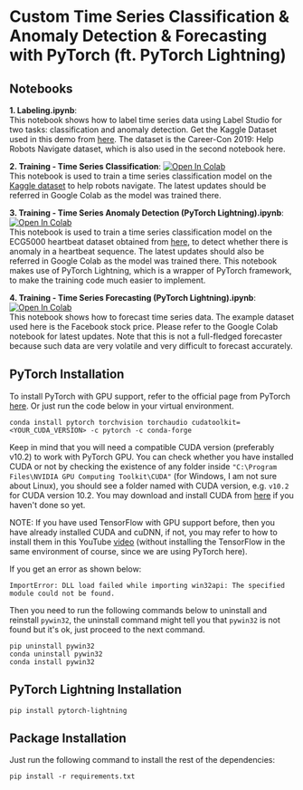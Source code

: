# Custom Time Series Classification & Anomaly Detection & Forecasting with PyTorch (ft. PyTorch Lightning)


## Notebooks

**1. Labeling.ipynb**:<br>
This notebook shows how to label time series data using Label Studio for two tasks: classification and anomaly detection. Get the Kaggle Dataset used in this demo from [here](https://www.kaggle.com/c/career-con-2019/data). The dataset is the Career-Con 2019: Help Robots Navigate dataset, which is also used in the second notebook here.

**2. Training - Time Series Classification**: [![Open In Colab](https://colab.research.google.com/assets/colab-badge.svg)](https://colab.research.google.com/drive/1lcEF_rHSl1oS4pZg2NKSLZBTc0O7RpAK?usp=sharing) <br>
This notebook is used to train a time series classification model on the [Kaggle dataset](https://www.kaggle.com/c/career-con-2019/data) to help robots navigate. The latest updates should be referred in Google Colab as the model was trained there.

**3. Training - Time Series Anomaly Detection (PyTorch Lightning).ipynb**: [![Open In Colab](https://colab.research.google.com/assets/colab-badge.svg)](https://colab.research.google.com/drive/15j6gevN8zGsvo1-uKq2Gc1IB8D-0G0X8?usp=sharing) <br>
This notebook is used to train a time series classification model on the ECG5000 heartbeat dataset obtained from [here](http://www.timeseriesclassification.com/description.php?Dataset=ECG5000), to detect whether there is anomaly in a heartbeat sequence. The latest updates should also be referred in Google Colab as the model was trained there. This notebook makes use of PyTorch Lightning, which is a wrapper of PyTorch framework, to make the training code much easier to implement.

**4. Training - Time Series Forecasting (PyTorch Lightning).ipynb**: [![Open In Colab](https://colab.research.google.com/assets/colab-badge.svg)](https://colab.research.google.com/drive/1zg1JxfpI5RHr89GnKNbhrTZXV_nQa6rz?usp=sharing) <br>
This notebook shows how to forecast time series data. The example dataset used here is the Facebook stock price. Please refer to the Google Colab notebook for latest updates. Note that this is not a full-fledged forecaster because such data are very volatile and very difficult to forecast accurately.

## PyTorch Installation
To install PyTorch with GPU support, refer to the official page from PyTorch [here](https://pytorch.org/get-started/locally/). Or just run the code below in your virtual environment.

```
conda install pytorch torchvision torchaudio cudatoolkit=<YOUR_CUDA_VERSION> -c pytorch -c conda-forge
```

Keep in mind that you will need a compatible CUDA version (preferably v10.2) to work with PyTorch GPU. You can check whether you have installed CUDA or not by checking the existence of any folder inside `"C:\Program Files\NVIDIA GPU Computing Toolkit\CUDA"` (for Windows, I am not sure about Linux), you should see a folder named with CUDA version, e.g. `v10.2` for CUDA version 10.2. You may download and install CUDA from [here](https://developer.nvidia.com/cuda-downloads) if you haven't done so yet. 

NOTE: If you have used TensorFlow with GPU support before, then you have already installed CUDA and cuDNN, if not, you may refer to how to install them in this YouTube [video](https://youtu.be/hHWkvEcDBO0) (without installing the TensorFlow in the same environment of course, since we are using PyTorch here).

If you get an error as shown below:
```
ImportError: DLL load failed while importing win32api: The specified module could not be found.
```
Then you need to run the following commands below to uninstall and reinstall `pywin32`, the uninstall command might tell you that `pywin32` is not found but it's ok, just proceed to the next command.
```
pip uninstall pywin32
conda uninstall pywin32
conda install pywin32
```

## PyTorch Lightning Installation
```
pip install pytorch-lightning
```

## Package Installation
Just run the following command to install the rest of the dependencies:

```
pip install -r requirements.txt
```